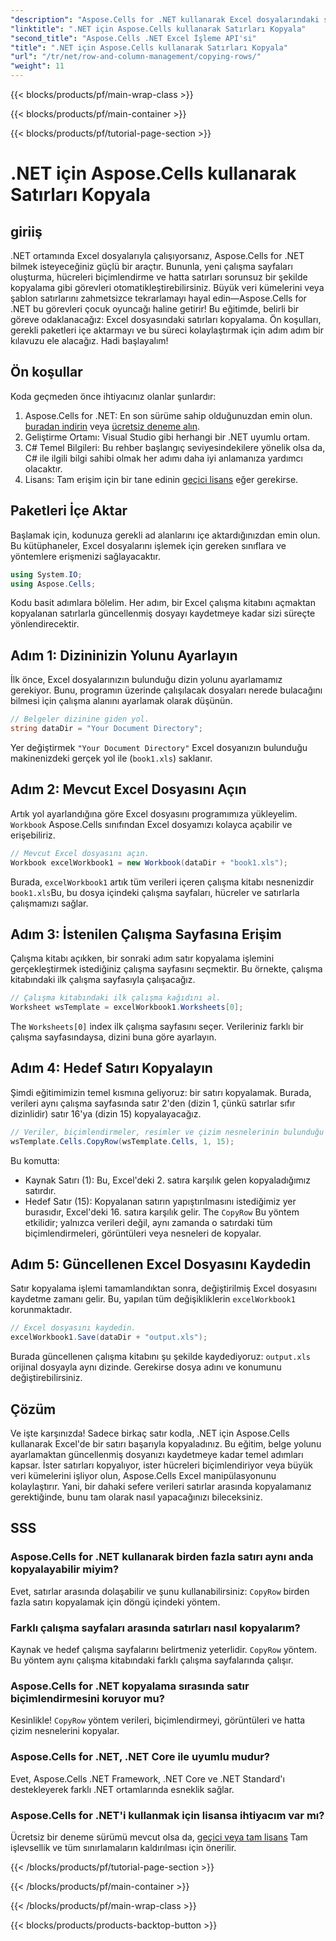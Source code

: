 ```yaml
---
"description": "Aspose.Cells for .NET kullanarak Excel dosyalarındaki satırları nasıl verimli bir şekilde kopyalayacağınızı öğrenin. Bu adım adım kılavuz, veri yönetimi ihtiyaçlarınız için satır kopyalamayı basitleştirir."
"linktitle": ".NET için Aspose.Cells kullanarak Satırları Kopyala"
"second_title": "Aspose.Cells .NET Excel İşleme API'si"
"title": ".NET için Aspose.Cells kullanarak Satırları Kopyala"
"url": "/tr/net/row-and-column-management/copying-rows/"
"weight": 11
---
```


{{< blocks/products/pf/main-wrap-class >}}

{{< blocks/products/pf/main-container >}}

{{< blocks/products/pf/tutorial-page-section >}}

# .NET için Aspose.Cells kullanarak Satırları Kopyala

## giriiş
.NET ortamında Excel dosyalarıyla çalışıyorsanız, Aspose.Cells for .NET bilmek isteyeceğiniz güçlü bir araçtır. Bununla, yeni çalışma sayfaları oluşturma, hücreleri biçimlendirme ve hatta satırları sorunsuz bir şekilde kopyalama gibi görevleri otomatikleştirebilirsiniz. Büyük veri kümelerini veya şablon satırlarını zahmetsizce tekrarlamayı hayal edin—Aspose.Cells for .NET bu görevleri çocuk oyuncağı haline getirir! Bu eğitimde, belirli bir göreve odaklanacağız: Excel dosyasındaki satırları kopyalama. Ön koşulları, gerekli paketleri içe aktarmayı ve bu süreci kolaylaştırmak için adım adım bir kılavuzu ele alacağız. Hadi başlayalım!
## Ön koşullar
Koda geçmeden önce ihtiyacınız olanlar şunlardır:
1. Aspose.Cells for .NET: En son sürüme sahip olduğunuzdan emin olun. [buradan indirin](https://releases.aspose.com/cells/net/) veya [ücretsiz deneme alın](https://releases.aspose.com/).
2. Geliştirme Ortamı: Visual Studio gibi herhangi bir .NET uyumlu ortam.
3. C# Temel Bilgileri: Bu rehber başlangıç seviyesindekilere yönelik olsa da, C# ile ilgili bilgi sahibi olmak her adımı daha iyi anlamanıza yardımcı olacaktır.
4. Lisans: Tam erişim için bir tane edinin [geçici lisans](https://purchase.aspose.com/temporary-license/) eğer gerekirse.
## Paketleri İçe Aktar
Başlamak için, kodunuza gerekli ad alanlarını içe aktardığınızdan emin olun. Bu kütüphaneler, Excel dosyalarını işlemek için gereken sınıflara ve yöntemlere erişmenizi sağlayacaktır.
```csharp
using System.IO;
using Aspose.Cells;
```
Kodu basit adımlara bölelim. Her adım, bir Excel çalışma kitabını açmaktan kopyalanan satırlarla güncellenmiş dosyayı kaydetmeye kadar sizi süreçte yönlendirecektir.
## Adım 1: Dizininizin Yolunu Ayarlayın
İlk önce, Excel dosyalarınızın bulunduğu dizin yolunu ayarlamamız gerekiyor. Bunu, programın üzerinde çalışılacak dosyaları nerede bulacağını bilmesi için çalışma alanını ayarlamak olarak düşünün.
```csharp
// Belgeler dizinine giden yol.
string dataDir = "Your Document Directory";
```
Yer değiştirmek `"Your Document Directory"` Excel dosyanızın bulunduğu makinenizdeki gerçek yol ile (`book1.xls`) saklanır.
## Adım 2: Mevcut Excel Dosyasını Açın
Artık yol ayarlandığına göre Excel dosyasını programımıza yükleyelim. `Workbook` Aspose.Cells sınıfından Excel dosyamızı kolayca açabilir ve erişebiliriz.
```csharp
// Mevcut Excel dosyasını açın.
Workbook excelWorkbook1 = new Workbook(dataDir + "book1.xls");
```
Burada, `excelWorkbook1` artık tüm verileri içeren çalışma kitabı nesnenizdir `book1.xls`Bu, bu dosya içindeki çalışma sayfaları, hücreler ve satırlarla çalışmamızı sağlar.
## Adım 3: İstenilen Çalışma Sayfasına Erişim
Çalışma kitabı açıkken, bir sonraki adım satır kopyalama işlemini gerçekleştirmek istediğiniz çalışma sayfasını seçmektir. Bu örnekte, çalışma kitabındaki ilk çalışma sayfasıyla çalışacağız.
```csharp
// Çalışma kitabındaki ilk çalışma kağıdını al.
Worksheet wsTemplate = excelWorkbook1.Worksheets[0];
```
The `Worksheets[0]` index ilk çalışma sayfasını seçer. Verileriniz farklı bir çalışma sayfasındaysa, dizini buna göre ayarlayın.
## Adım 4: Hedef Satırı Kopyalayın
Şimdi eğitimimizin temel kısmına geliyoruz: bir satırı kopyalamak. Burada, verileri aynı çalışma sayfasında satır 2'den (dizin 1, çünkü satırlar sıfır dizinlidir) satır 16'ya (dizin 15) kopyalayacağız.
```csharp
// Veriler, biçimlendirmeler, resimler ve çizim nesnelerinin bulunduğu ikinci satırı 16. satıra kopyalayın.
wsTemplate.Cells.CopyRow(wsTemplate.Cells, 1, 15);
```
Bu komutta:
- Kaynak Satırı (1): Bu, Excel'deki 2. satıra karşılık gelen kopyaladığımız satırdır.
- Hedef Satır (15): Kopyalanan satırın yapıştırılmasını istediğimiz yer burasıdır, Excel'deki 16. satıra karşılık gelir.
The `CopyRow` Bu yöntem etkilidir; yalnızca verileri değil, aynı zamanda o satırdaki tüm biçimlendirmeleri, görüntüleri veya nesneleri de kopyalar.
## Adım 5: Güncellenen Excel Dosyasını Kaydedin
Satır kopyalama işlemi tamamlandıktan sonra, değiştirilmiş Excel dosyasını kaydetme zamanı gelir. Bu, yapılan tüm değişikliklerin `excelWorkbook1` korunmaktadır.
```csharp
// Excel dosyasını kaydedin.
excelWorkbook1.Save(dataDir + "output.xls");
```
Burada güncellenen çalışma kitabını şu şekilde kaydediyoruz: `output.xls` orijinal dosyayla aynı dizinde. Gerekirse dosya adını ve konumunu değiştirebilirsiniz.
## Çözüm
Ve işte karşınızda! Sadece birkaç satır kodla, .NET için Aspose.Cells kullanarak Excel'de bir satırı başarıyla kopyaladınız. Bu eğitim, belge yolunu ayarlamaktan güncellenmiş dosyanızı kaydetmeye kadar temel adımları kapsar. İster satırları kopyalıyor, ister hücreleri biçimlendiriyor veya büyük veri kümelerini işliyor olun, Aspose.Cells Excel manipülasyonunu kolaylaştırır. Yani, bir dahaki sefere verileri satırlar arasında kopyalamanız gerektiğinde, bunu tam olarak nasıl yapacağınızı bileceksiniz.
## SSS
### Aspose.Cells for .NET kullanarak birden fazla satırı aynı anda kopyalayabilir miyim?  
Evet, satırlar arasında dolaşabilir ve şunu kullanabilirsiniz: `CopyRow` birden fazla satırı kopyalamak için döngü içindeki yöntem.
### Farklı çalışma sayfaları arasında satırları nasıl kopyalarım?  
Kaynak ve hedef çalışma sayfalarını belirtmeniz yeterlidir. `CopyRow` yöntem. Bu yöntem aynı çalışma kitabındaki farklı çalışma sayfalarında çalışır.
### Aspose.Cells for .NET kopyalama sırasında satır biçimlendirmesini koruyor mu?  
Kesinlikle! `CopyRow` yöntem verileri, biçimlendirmeyi, görüntüleri ve hatta çizim nesnelerini kopyalar.
### Aspose.Cells for .NET, .NET Core ile uyumlu mudur?  
Evet, Aspose.Cells .NET Framework, .NET Core ve .NET Standard'ı destekleyerek farklı .NET ortamlarında esneklik sağlar.
### Aspose.Cells for .NET'i kullanmak için lisansa ihtiyacım var mı?  
Ücretsiz bir deneme sürümü mevcut olsa da, [geçici veya tam lisans](https://purchase.aspose.com/buy) Tam işlevsellik ve tüm sınırlamaların kaldırılması için önerilir.

{{< /blocks/products/pf/tutorial-page-section >}}

{{< /blocks/products/pf/main-container >}}

{{< /blocks/products/pf/main-wrap-class >}}

{{< blocks/products/products-backtop-button >}}